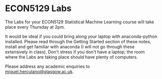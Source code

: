 # ECON5129 Labs

The Labs for your ECON5129 Statistical Machine Learning course will take place every Thursday at 2pm. 

It would be ideal if you could bring along your laptop with anaconda-python installed. Please read through the Getting Started section of these notes, install and get familiar with anaconda (I will not go through these extensively in class). Don't stress if you don't have a laptop; the room where the Labs are taking place should have plenty of computers. 

Please address any academic enquiries to [miguel.herculano@glasgow.ac.uk](mailto:miguel.herculano@glasgow.ac.uk).

```{tableofcontents}
```
